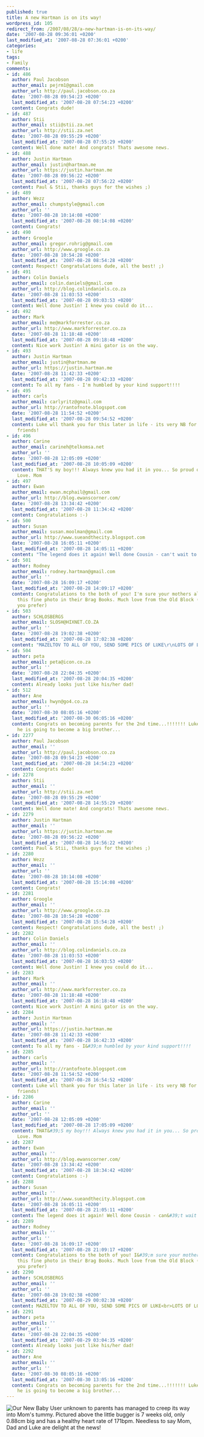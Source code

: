 ```yaml
---
published: true
title: A new Hartman is on its way!
wordpress_id: 105
redirect_from: /2007/08/28/a-new-hartman-is-on-its-way/
date: '2007-08-28 09:36:01 +0200'
last_modified_at: '2007-08-28 07:36:01 +0200'
categories:
- life
tags:
- Family
comments:
- id: 486
  author: Paul Jacobson
  author_email: pejrm1@gmail.com
  author_url: http://paul.jacobson.co.za
  date: '2007-08-28 09:54:23 +0200'
  last_modified_at: '2007-08-28 07:54:23 +0200'
  content: Congrats dude!
- id: 487
  author: Stii
  author_email: stii@stii.za.net
  author_url: http://stii.za.net
  date: '2007-08-28 09:55:29 +0200'
  last_modified_at: '2007-08-28 07:55:29 +0200'
  content: Well done mate! And congrats! Thats awesome news.
- id: 488
  author: Justin Hartman
  author_email: justin@hartman.me
  author_url: https://justin.hartman.me
  date: '2007-08-28 09:56:22 +0200'
  last_modified_at: '2007-08-28 07:56:22 +0200'
  content: Paul & Stii, thanks guys for the wishes ;)
- id: 489
  author: Wezz
  author_email: chumpstyle@gmail.com
  author_url: ''
  date: '2007-08-28 10:14:08 +0200'
  last_modified_at: '2007-08-28 08:14:08 +0200'
  content: Congrats!
- id: 490
  author: Groogle
  author_email: gregor.rohrig@gmail.com
  author_url: http://www.groogle.co.za
  date: '2007-08-28 10:54:28 +0200'
  last_modified_at: '2007-08-28 08:54:28 +0200'
  content: Respect! Congratulations dude, all the best! ;)
- id: 491
  author: Colin Daniels
  author_email: colin.daniels@gmail.com
  author_url: http://blog.colindaniels.co.za
  date: '2007-08-28 11:03:53 +0200'
  last_modified_at: '2007-08-28 09:03:53 +0200'
  content: Well done Justin! I knew you could do it...
- id: 492
  author: Mark
  author_email: me@markforrester.co.za
  author_url: http://www.markforrester.co.za
  date: '2007-08-28 11:18:48 +0200'
  last_modified_at: '2007-08-28 09:18:48 +0200'
  content: Nice work Justin! A mini gator is on the way.
- id: 493
  author: Justin Hartman
  author_email: justin@hartman.me
  author_url: https://justin.hartman.me
  date: '2007-08-28 11:42:33 +0200'
  last_modified_at: '2007-08-28 09:42:33 +0200'
  content: To all my fans - I'm humbled by your kind support!!!!
- id: 495
  author: carls
  author_email: carlyritz@gmail.com
  author_url: http://rantofnote.blogspot.com
  date: '2007-08-28 11:54:52 +0200'
  last_modified_at: '2007-08-28 09:54:52 +0200'
  content: Luke wll thank you for this later in life - its very NB for kids to have
    friends!
- id: 496
  author: Carine
  author_email: carineh@telkomsa.net
  author_url: ''
  date: '2007-08-28 12:05:09 +0200'
  last_modified_at: '2007-08-28 10:05:09 +0200'
  content: THAT'S my boy!!! Always knew you had it in you... So proud of you two.
    Love. Mom
- id: 497
  author: Ewan
  author_email: ewan.mcphail@gmail.com
  author_url: http://blog.ewanscorner.com/
  date: '2007-08-28 13:34:42 +0200'
  last_modified_at: '2007-08-28 11:34:42 +0200'
  content: Congratulations :-)
- id: 500
  author: Susan
  author_email: susan.moolman@gmail.com
  author_url: http://www.sueandthecity.blogspot.com
  date: '2007-08-28 16:05:11 +0200'
  last_modified_at: '2007-08-28 14:05:11 +0200'
  content: "The legend does it again! Well done Cousin - can't wait to meet him/her!\r\nxxx"
- id: 501
  author: Rodney
  author_email: rodney.hartman@gmail.com
  author_url: ''
  date: '2007-08-28 16:09:17 +0200'
  last_modified_at: '2007-08-28 14:09:17 +0200'
  content: Congratulations to the both of you! I'm sure your mothers already have
    this fine photo in their Brag Books. Much love from the Old Block (or Bloke, if
    you prefer)
- id: 503
  author: SCHLOSBERGS
  author_email: SLOSH@HIXNET.CO.ZA
  author_url: ''
  date: '2007-08-28 19:02:38 +0200'
  last_modified_at: '2007-08-28 17:02:38 +0200'
  content: "MAZELTOV TO ALL OF YOU, SEND SOME PICS OF LUKE\r\nLOTS OF LOVE THE SCHLOSBERGS"
- id: 504
  author: peta
  author_email: peta@icon.co.za
  author_url: ''
  date: '2007-08-28 22:04:35 +0200'
  last_modified_at: '2007-08-28 20:04:35 +0200'
  content: Already looks just like his/her dad!
- id: 512
  author: Ane
  author_email: hwyn@go4.co.za
  author_url: ''
  date: '2007-08-30 08:05:16 +0200'
  last_modified_at: '2007-08-30 06:05:16 +0200'
  content: Congrats on becoming parents for the 2nd time...!!!!!!! Luke must be thrilled,
    he is going to become a big brother...
- id: 2277
  author: Paul Jacobson
  author_email: ''
  author_url: http://paul.jacobson.co.za
  date: '2007-08-28 09:54:23 +0200'
  last_modified_at: '2007-08-28 14:54:23 +0200'
  content: Congrats dude!
- id: 2278
  author: Stii
  author_email: ''
  author_url: http://stii.za.net
  date: '2007-08-28 09:55:29 +0200'
  last_modified_at: '2007-08-28 14:55:29 +0200'
  content: Well done mate! And congrats! Thats awesome news.
- id: 2279
  author: Justin Hartman
  author_email: ''
  author_url: https://justin.hartman.me
  date: '2007-08-28 09:56:22 +0200'
  last_modified_at: '2007-08-28 14:56:22 +0200'
  content: Paul & Stii, thanks guys for the wishes ;)
- id: 2280
  author: Wezz
  author_email: ''
  author_url: ''
  date: '2007-08-28 10:14:08 +0200'
  last_modified_at: '2007-08-28 15:14:08 +0200'
  content: Congrats!
- id: 2281
  author: Groogle
  author_email: ''
  author_url: http://www.groogle.co.za
  date: '2007-08-28 10:54:28 +0200'
  last_modified_at: '2007-08-28 15:54:28 +0200'
  content: Respect! Congratulations dude, all the best! ;)
- id: 2282
  author: Colin Daniels
  author_email: ''
  author_url: http://blog.colindaniels.co.za
  date: '2007-08-28 11:03:53 +0200'
  last_modified_at: '2007-08-28 16:03:53 +0200'
  content: Well done Justin! I knew you could do it...
- id: 2283
  author: Mark
  author_email: ''
  author_url: http://www.markforrester.co.za
  date: '2007-08-28 11:18:48 +0200'
  last_modified_at: '2007-08-28 16:18:48 +0200'
  content: Nice work Justin! A mini gator is on the way.
- id: 2284
  author: Justin Hartman
  author_email: ''
  author_url: https://justin.hartman.me
  date: '2007-08-28 11:42:33 +0200'
  last_modified_at: '2007-08-28 16:42:33 +0200'
  content: To all my fans - I&#39;m humbled by your kind support!!!!
- id: 2285
  author: carls
  author_email: ''
  author_url: http://rantofnote.blogspot.com
  date: '2007-08-28 11:54:52 +0200'
  last_modified_at: '2007-08-28 16:54:52 +0200'
  content: Luke wll thank you for this later in life - its very NB for kids to have
    friends!
- id: 2286
  author: Carine
  author_email: ''
  author_url: ''
  date: '2007-08-28 12:05:09 +0200'
  last_modified_at: '2007-08-28 17:05:09 +0200'
  content: THAT&#39;S my boy!!! Always knew you had it in you... So proud of you two.
    Love. Mom
- id: 2287
  author: Ewan
  author_email: ''
  author_url: http://blog.ewanscorner.com/
  date: '2007-08-28 13:34:42 +0200'
  last_modified_at: '2007-08-28 18:34:42 +0200'
  content: Congratulations :-)
- id: 2288
  author: Susan
  author_email: ''
  author_url: http://www.sueandthecity.blogspot.com
  date: '2007-08-28 16:05:11 +0200'
  last_modified_at: '2007-08-28 21:05:11 +0200'
  content: The legend does it again! Well done Cousin - can&#39;t wait to meet him/her!<br>xxx
- id: 2289
  author: Rodney
  author_email: ''
  author_url: ''
  date: '2007-08-28 16:09:17 +0200'
  last_modified_at: '2007-08-28 21:09:17 +0200'
  content: Congratulations to the both of you! I&#39;m sure your mothers already have
    this fine photo in their Brag Books. Much love from the Old Block (or Bloke, if
    you prefer)
- id: 2290
  author: SCHLOSBERGS
  author_email: ''
  author_url: ''
  date: '2007-08-28 19:02:38 +0200'
  last_modified_at: '2007-08-29 00:02:38 +0200'
  content: MAZELTOV TO ALL OF YOU, SEND SOME PICS OF LUKE<br>LOTS OF LOVE THE SCHLOSBERGS
- id: 2291
  author: peta
  author_email: ''
  author_url: ''
  date: '2007-08-28 22:04:35 +0200'
  last_modified_at: '2007-08-29 03:04:35 +0200'
  content: Already looks just like his/her dad!
- id: 2292
  author: Ane
  author_email: ''
  author_url: ''
  date: '2007-08-30 08:05:16 +0200'
  last_modified_at: '2007-08-30 13:05:16 +0200'
  content: Congrats on becoming parents for the 2nd time...!!!!!!! Luke must be thrilled,
    he is going to become a big brother...
---
```

<img src="http://farm2.static.flickr.com/1008/1255339685_0ce5fdd891.jpg" alt="Our New Baby" />
User unknown to parents has managed to creep its way into Mom's tummy. Pictured above the little bugger is 7 weeks old, only 0.88cm big and has a healthy heart rate of 171bpm. Needless to say Mom, Dad and Luke are delight at the news!
